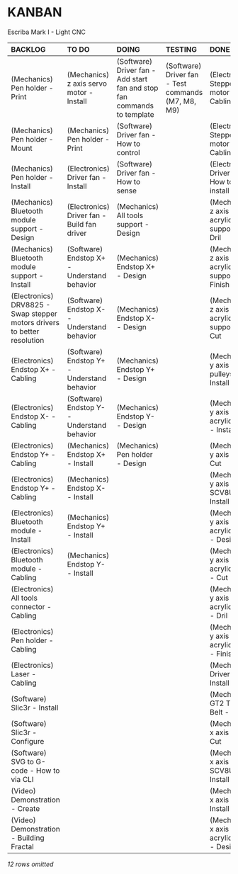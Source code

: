 # KANBAN
Escriba Mark I - Light CNC

|**BACKLOG**                                                             |**TO DO**                                  |**DOING**                                                              |**TESTING**                                       |**DONE**                                                           |
|:-----------------------------------------------------------------------|:------------------------------------------|:----------------------------------------------------------------------|:-------------------------------------------------|:------------------------------------------------------------------|
|(Mechanics) Pen holder - Print                                          |(Mechanics) z axis servo motor - Install   |(Software) Driver fan - Add start fan and stop fan commands to template|(Software) Driver fan - Test commands (M7, M8, M9)|(Electronics) Stepper motor 2 - Cabling                            |
|(Mechanics) Pen holder - Mount                                          |(Mechanics) Pen holder - Print             |(Software) Driver fan - How to control                                 |                                                  |(Electronics) Stepper motor 1 - Cabling                            |
|(Mechanics) Pen holder - Install                                        |(Electronics) Driver fan - Install         |(Software) Driver fan - How to sense                                   |                                                  |(Electronis) Driver fan - How to install                           |
|(Mechanics) Bluetooth module support - Design                           |(Electronics) Driver fan - Build fan driver|(Mechanics) All tools support - Design                                 |                                                  |(Mechanics) z axis acrylic support - Dril                          |
|(Mechanics) Bluetooth module support - Install                          |(Software) Endstop X+ - Understand behavior|(Mechanics) Endstop X+ - Design                                        |                                                  |(Mechanics) z axis acrylic support - Finish                        |
|(Electronics) DRV8825 - Swap stepper motors drivers to better resolution|(Software) Endstop X- - Understand behavior|(Mechanics) Endstop X- - Design                                        |                                                  |(Mechanics) z axis acrylic support - Cut                           |
|(Electronics) Endstop X+ - Cabling                                      |(Software) Endstop Y+ - Understand behavior|(Mechanics) Endstop Y+ - Design                                        |                                                  |(Mechanics) y axis GT2 pulleys - Install                           |
|(Electronics) Endstop X- - Cabling                                      |(Software) Endstop Y- - Understand behavior|(Mechanics) Endstop Y- - Design                                        |                                                  |(Mechanics) y axis acrylic base - Install                          |
|(Electronics) Endstop Y+ - Cabling                                      |(Mechanics) Endstop X+ - Install           |(Mechanics) Pen holder - Design                                        |                                                  |(Mechanics) y axis rod - Cut                                       |
|(Electronics) Endstop Y+ - Cabling                                      |(Mechanics) Endstop X- - Install           |                                                                       |                                                  |(Mechanics) y axis SCV8UU - Install                                |
|(Electronics) Bluetooth module - Install                                |(Mechanics) Endstop Y+ - Install           |                                                                       |                                                  |(Mechanics) y axis acrylic base - Design                           |
|(Electronics) Bluetooth module - Cabling                                |(Mechanics) Endstop Y- - Install           |                                                                       |                                                  |(Mechanics) y axis acrylic base - Cut                              |
|(Electronics) All tools connector - Cabling                             |                                           |                                                                       |                                                  |(Mechanics) y axis acrylic base - Dril                             |
|(Electronics) Pen holder - Cabling                                      |                                           |                                                                       |                                                  |(Mechanics) y axis acrylic base - Finish                           |
|(Electronics) Laser - Cabling                                           |                                           |                                                                       |                                                  |(Mechanics) Driver fan - Install                                   |
|(Software) Slic3r - Install                                             |                                           |                                                                       |                                                  |(Mechanics) GT2 Timing Belt - Install                              |
|(Software) Slic3r - Configure                                           |                                           |                                                                       |                                                  |(Mechanics) x axis rod - Cut                                       |
|(Software) SVG to G-code - How to via CLI                               |                                           |                                                                       |                                                  |(Mechanics) x axis SCV8UU - Install                                |
|(Video) Demonstration - Create                                          |                                           |                                                                       |                                                  |(Mechanics) x axis SK8 - Install                                   |
|(Video) Demonstration - Building Fractal                                |                                           |                                                                       |                                                  |(Mechanics) x axis acrylic base - Design                           |
*12 rows omitted*


